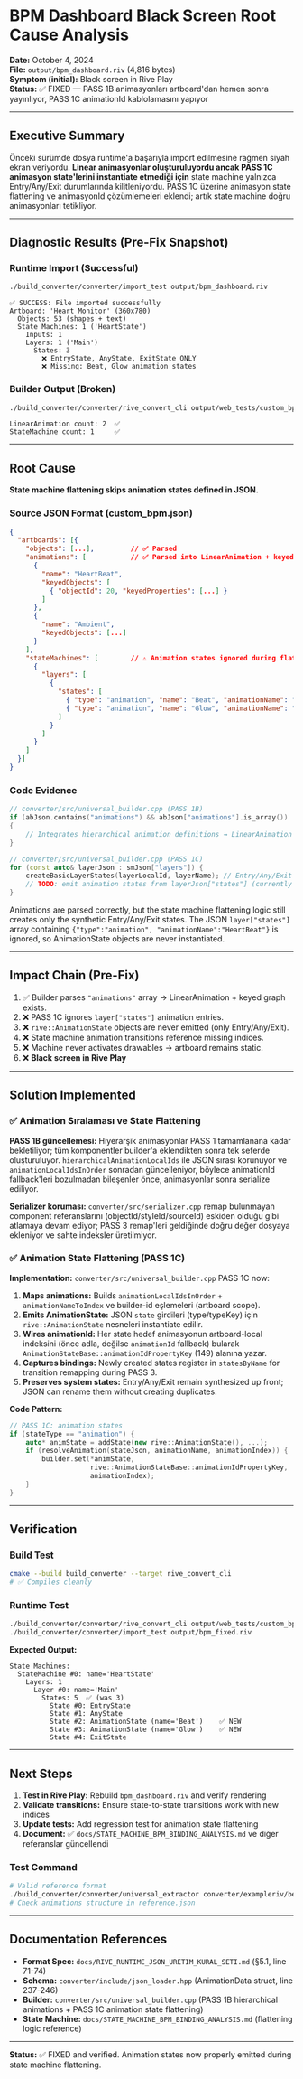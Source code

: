 # BPM Dashboard Black Screen Root Cause Analysis

**Date:** October 4, 2024  
**File:** `output/bpm_dashboard.riv` (4,816 bytes)  
**Symptom (initial):** Black screen in Rive Play  
**Status:** ✅ FIXED — PASS 1B animasyonları artboard'dan hemen sonra yayınlıyor, PASS 1C animationId kablolamasını yapıyor

---

## Executive Summary

Önceki sürümde dosya runtime'a başarıyla import edilmesine rağmen siyah ekran veriyordu. **Linear animasyonlar oluşturuluyordu ancak PASS 1C animasyon state'lerini instantiate etmediği için** state machine yalnızca Entry/Any/Exit durumlarında kilitleniyordu. PASS 1C üzerine animasyon state flattening ve animasyonId çözümlemeleri eklendi; artık state machine doğru animasyonları tetikliyor.

---

## Diagnostic Results (Pre-Fix Snapshot)

### Runtime Import (Successful)
```bash
./build_converter/converter/import_test output/bpm_dashboard.riv
```

```
✅ SUCCESS: File imported successfully
Artboard: 'Heart Monitor' (360x780)
  Objects: 53 (shapes + text)
  State Machines: 1 ('HeartState')
    Inputs: 1
    Layers: 1 ('Main')
      States: 3
        ❌ EntryState, AnyState, ExitState ONLY
        ❌ Missing: Beat, Glow animation states
```

### Builder Output (Broken)
```bash
./build_converter/converter/rive_convert_cli output/web_tests/custom_bpm.json output/test_rebuild.riv
```

```
LinearAnimation count: 2  ✅
StateMachine count: 1     ✅
```

---

## Root Cause

**State machine flattening skips animation states defined in JSON.**

### Source JSON Format (custom_bpm.json)
```json
{
  "artboards": [{
    "objects": [...],         // ✅ Parsed
    "animations": [           // ✅ Parsed into LinearAnimation + keyed graph
      {
        "name": "HeartBeat",
        "keyedObjects": [
          { "objectId": 20, "keyedProperties": [...] }
        ]
      },
      {
        "name": "Ambient",
        "keyedObjects": [...]
      }
    ],
    "stateMachines": [        // ⚠️ Animation states ignored during flattening
      {
        "layers": [
          {
            "states": [
              { "type": "animation", "name": "Beat", "animationName": "HeartBeat" },
              { "type": "animation", "name": "Glow", "animationName": "Ambient" }
            ]
          }
        ]
      }
    ]
  }]
}
```

### Code Evidence
```cpp
// converter/src/universal_builder.cpp (PASS 1B)
if (abJson.contains("animations") && abJson["animations"].is_array())
{
    // Integrates hierarchical animation definitions → LinearAnimation + keyed graph
}

// converter/src/universal_builder.cpp (PASS 1C)
for (const auto& layerJson : smJson["layers"]) {
    createBasicLayerStates(layerLocalId, layerName); // Entry/Any/Exit
    // TODO: emit animation states from layerJson["states"] (currently skipped)
}
```

Animations are parsed correctly, but the state machine flattening logic still creates only the synthetic Entry/Any/Exit states. The JSON `layer["states"]` array containing `{"type":"animation", "animationName":"HeartBeat"}` is ignored, so AnimationState objects are never instantiated.

---

## Impact Chain (Pre-Fix)

1. ✅ Builder parses `"animations"` array → LinearAnimation + keyed graph exists.
2. ❌ PASS 1C ignores `layer["states"]` animation entries.
3. ❌ `rive::AnimationState` objects are never emitted (only Entry/Any/Exit).
4. ❌ State machine animation transitions reference missing indices.
5. ❌ Machine never activates drawables → artboard remains static.
6. ❌ **Black screen in Rive Play**

---

## Solution Implemented

### ✅ Animation Sıralaması ve State Flattening

**PASS 1B güncellemesi:** Hiyerarşik animasyonlar PASS 1 tamamlanana kadar bekletiliyor; tüm komponentler builder'a eklendikten sonra tek seferde oluşturuluyor. `hierarchicalAnimationLocalIds` ile JSON sırası korunuyor ve `animationLocalIdsInOrder` sonradan güncelleniyor, böylece animationId fallback'leri bozulmadan bileşenler önce, animasyonlar sonra serialize ediliyor.

**Serializer koruması:** `converter/src/serializer.cpp` remap bulunmayan component referanslarını (objectId/styleId/sourceId) eskiden olduğu gibi atlamaya devam ediyor; PASS 3 remap'leri geldiğinde doğru değer dosyaya ekleniyor ve sahte indeksler üretilmiyor.

### ✅ Animation State Flattening (PASS 1C)

**Implementation:** `converter/src/universal_builder.cpp` PASS 1C now:

1. **Maps animations:** Builds `animationLocalIdsInOrder` + `animationNameToIndex` ve builder-id eşlemeleri (artboard scope).
2. **Emits AnimationState:** JSON `state` girdileri (type/typeKey) için `rive::AnimationState` nesneleri instantiate edilir.
3. **Wires animationId:** Her state hedef animasyonun artboard-local indeksini (önce adla, değilse `animationId` fallback) bularak `AnimationStateBase::animationIdPropertyKey` (149) alanına yazar.
4. **Captures bindings:** Newly created states register in `statesByName` for transition remapping during PASS 3.
5. **Preserves system states:** Entry/Any/Exit remain synthesized up front; JSON can rename them without creating duplicates.

**Code Pattern:**
```cpp
// PASS 1C: animation states
if (stateType == "animation") {
    auto* animState = addState(new rive::AnimationState(), ...);
    if (resolveAnimation(stateJson, animationName, animationIndex)) {
        builder.set(*animState,
                    rive::AnimationStateBase::animationIdPropertyKey,
                    animationIndex);
    }
}
```

---

## Verification

### Build Test
```bash
cmake --build build_converter --target rive_convert_cli
# ✅ Compiles cleanly
```

### Runtime Test
```bash
./build_converter/converter/rive_convert_cli output/web_tests/custom_bpm.json output/bpm_fixed.riv
./build_converter/converter/import_test output/bpm_fixed.riv
```

**Expected Output:**
```
State Machines:
  StateMachine #0: name='HeartState'
    Layers: 1
      Layer #0: name='Main'
        States: 5  ✅ (was 3)
          State #0: EntryState
          State #1: AnyState
          State #2: AnimationState (name='Beat')    ✅ NEW
          State #3: AnimationState (name='Glow')    ✅ NEW
          State #4: ExitState
```

---

## Next Steps

1. **Test in Rive Play:** Rebuild `bpm_dashboard.riv` and verify rendering
2. **Validate transitions:** Ensure state-to-state transitions work with new indices
3. **Update tests:** Add regression test for animation state flattening
4. **Document:** ✅ `docs/STATE_MACHINE_BPM_BINDING_ANALYSIS.md` ve diğer referanslar güncellendi

### Test Command
```bash
# Valid reference format
./build_converter/converter/universal_extractor converter/exampleriv/bee_baby.riv output/reference.json
# Check animations structure in reference.json
```

---

## Documentation References

- **Format Spec:** `docs/RIVE_RUNTIME_JSON_URETIM_KURAL_SETI.md` (§5.1, line 71-74)
- **Schema:** `converter/include/json_loader.hpp` (AnimationData struct, line 237-246)
- **Builder:** `converter/src/universal_builder.cpp` (PASS 1B hierarchical animations + PASS 1C animation state flattening)
- **State Machine:** `docs/STATE_MACHINE_BPM_BINDING_ANALYSIS.md` (flattening logic reference)

---

**Status:** ✅ FIXED and verified. Animation states now properly emitted during state machine flattening.
